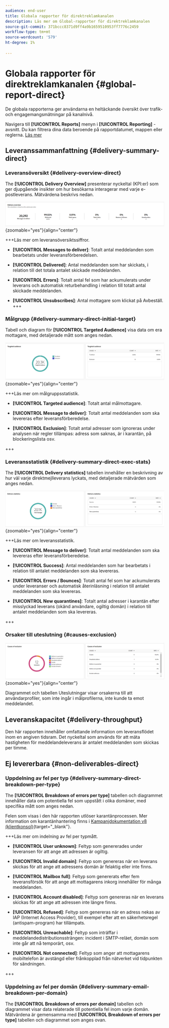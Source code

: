 ```yaml
---
audience: end-user
title: Globala rapporter för direktreklamkanalen
description: Läs mer om Global-rapporter för direktreklamkanalen
source-git-commit: 371bccc8371d9ff4a9b1659510953ff7776c2459
workflow-type: tm+mt
source-wordcount: '579'
ht-degree: 1%

---
```


# Globala rapporter för direktreklamkanalen {#global-report-direct}

De globala rapporterna ger användarna en heltäckande översikt över trafik- och engagemangsmätningar på kanalnivå.

Navigera till **[!UICONTROL Reports]** menyn i **[!UICONTROL Reporting]** -avsnitt. Du kan filtrera dina data beroende på rapportdatumet, mappen eller reglerna. [Läs mer](global-reports.md)

## Leveranssammanfattning {#delivery-summary-direct}

### Leveransöversikt {#delivery-overview-direct}

The **[!UICONTROL Delivery Overview]** presenterar nyckeltal (KPI:er) som ger djupgående insikter om hur besökarna interagerar med varje e-postleverans. Mätvärdena beskrivs nedan.

![](assets/global_report_email_delivery_overview.png){zoomable=&quot;yes&quot;}{align="center"}

+++Läs mer om leveransöversiktssiffror.

* **[!UICONTROL Messages to deliver]**: Totalt antal meddelanden som bearbetats under leveransförberedelsen.

* **[!UICONTROL Delivered]**: Antal meddelanden som har skickats, i relation till det totala antalet skickade meddelanden.

* **[!UICONTROL Errors]**: Totalt antal fel som har ackumulerats under leverans och automatisk returbehandling i relation till totalt antal skickade meddelanden.

* **[!UICONTROL Unsubscribes]**: Antal mottagare som klickat på Avbeställ.
+++

### Målgrupp {#delivery-summary-direct-initial-target}

Tabell och diagram för **[!UICONTROL Targeted Audience]** visa data om era mottagare, med detaljerade mått som anges nedan.

![](assets/global_report_email_targeted_audience.png){zoomable=&quot;yes&quot;}{align="center"}

+++Läs mer om målgruppsstatistik.

* **[!UICONTROL Targeted audience]**: Totalt antal målmottagare.

* **[!UICONTROL Message to deliver]**: Totalt antal meddelanden som ska levereras efter leveransförberedelse.

* **[!UICONTROL Exclusion]**: Totalt antal adresser som ignoreras under analysen när regler tillämpas: adress som saknas, är i karantän, på blockeringslista osv.

+++

### Leveransstatistik {#delivery-summary-direct-exec-stats}

The **[!UICONTROL Delivery statistics]** tabellen innehåller en beskrivning av hur väl varje direktmejlleverans lyckats, med detaljerade mätvärden som anges nedan.

![](assets/global_report_email_delivery_statistics.png){zoomable=&quot;yes&quot;}{align="center"}

+++Läs mer om leveransstatistik.

* **[!UICONTROL Message to deliver]**: Totalt antal meddelanden som ska levereras efter leveransförberedelse.

* **[!UICONTROL Success]**: Antal meddelanden som har bearbetats i relation till antalet meddelanden som ska levereras.

* **[!UICONTROL Errors / Bounces]**: Totalt antal fel som har ackumulerats under leveranser och automatisk återinläsning i relation till antalet meddelanden som ska levereras.

* **[!UICONTROL New quarantines]**: Totalt antal adresser i karantän efter misslyckad leverans (okänd användare, ogiltig domän) i relation till antalet meddelanden som ska levereras.

+++

### Orsaker till uteslutning {#causes-exclusion}

![](assets/global_report_email_exclusions.png){zoomable=&quot;yes&quot;}{align="center"}

Diagrammet och tabellen Uteslutningar visar orsakerna till att användarprofiler, som inte ingår i målprofilerna, inte kunde ta emot meddelandet.

## Leveranskapacitet {#delivery-throughput}

Den här rapporten innehåller omfattande information om leveransflödet inom en angiven tidsram. Det nyckeltal som används för att mäta hastigheten för meddelandeleverans är antalet meddelanden som skickas per timme.

## Ej levererbara {#non-deliverables-direct}

### Uppdelning av fel per typ {#delivery-summary-direct-breakdown-per-type}

The **[!UICONTROL Breakdown of errors per type]** tabellen och diagrammet innehåller data om potentiella fel som uppstått i olika domäner, med specifika mått som anges nedan.

Felen som visas i den här rapporten utlöser karantänprocessen. Mer information om karantänhantering finns i [Kampanjdokumentation v8 (klientkonsol)](https://experienceleague.adobe.com/docs/campaign/campaign-v8/campaigns/send/failures/delivery-failures.html){target="_blank"}.

+++Läs mer om indelning av fel per typmått.

* **[!UICONTROL User unknown]**: Feltyp som genererades under leveransen för att ange att adressen är ogiltig.

* **[!UICONTROL Invalid domain]**: Feltyp som genereras när en leverans skickas för att ange att adressens domän är felaktig eller inte finns.

* **[!UICONTROL Mailbox full]**: Feltyp som genererats efter fem leveransförsök för att ange att mottagarens inkorg innehåller för många meddelanden.

* **[!UICONTROL Account disabled]**: Feltyp som genereras när en leverans skickas för att ange att adressen inte längre finns.

* **[!UICONTROL Refused]**: Feltyp som genereras när en adress nekas av IAP (Internet Access Provider), till exempel efter att en säkerhetsregel (antispam-program) har tillämpats.

* **[!UICONTROL Unreachable]**: Feltyp som inträffar i meddelandedistributionssträngen: incident i SMTP-reläet, domän som inte går att nå temporärt, osv.

* **[!UICONTROL Not connected]**: Feltyp som anger att mottagarens mobiltelefon är avstängd eller frånkopplad från nätverket vid tidpunkten för sändningen.

+++

### Uppdelning av fel per domän {#delivery-summary-email-breakdown-per-domain}

The **[!UICONTROL Breakdown of errors per domain]** tabellen och diagrammet visar data relaterade till potentiella fel inom varje domän. Mätvärdena är gemensamma med **[!UICONTROL Breakdown of errors per type]** tabellen och diagrammet som anges ovan.

